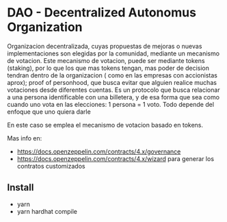 # DAO - Decentralized Autonomus Organization

Organizacion decentralizada, cuyas propuestas de mejoras o nuevas implementaciones son elegidas por la comunidad, mediante un mecanismo de votacion. Este mecanismo  de votacion, puede ser mediante tokens (staking), por lo que los que mas tokens tengan, mas poder de decision tendran dentro de la organizacion ( como en las empresas con accionistas aprox); proof of personhood, que busca evitar que alguien realice muchas votaciones desde diferentes cuentas. Es un protocolo que busca relacionar a una persona identificable con una billetera, y de esa forma que sea como cuando uno vota en las elecciones: 1 persona = 1 voto.
Todo depende del enfoque que uno quiera darle

En este caso se emplea el mecanismo de votacion basado en tokens.

Mas info en: 
- https://docs.openzeppelin.com/contracts/4.x/governance
- https://docs.openzeppelin.com/contracts/4.x/wizard para generar los contratos customizados


## Install

- yarn
- yarn hardhat compile


